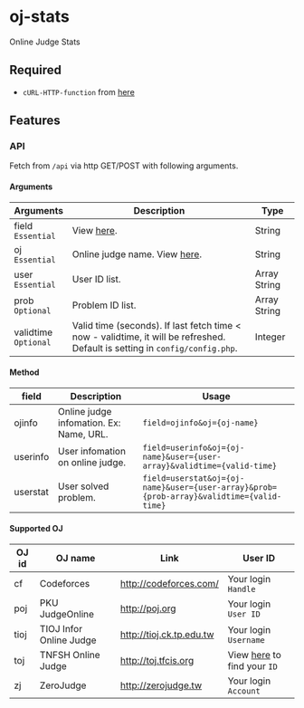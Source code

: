 # oj-stats
Online Judge Stats

Required
---
* `cURL-HTTP-function` from [here](https://github.com/Xi-Plus/cURL-HTTP-function)

Features
---
### API
Fetch from `/api` via http GET/POST with following arguments.

#### Arguments
| Arguments | Description | Type |
|-----------|-------------------|---|
| field <br> `Essential` | View [here](README.md#method). | String |
| oj <br> `Essential` | Online judge name. View [here](README.md#supported-oj). | String |
| user <br> `Essential` | User ID list. | Array String |
| prob <br> `Optional` | Problem ID list. | Array String |
| validtime <br> `Optional` | Valid time (seconds). If last fetch time < now - validtime, it will be refreshed. Default is setting in `config/config.php`. | Integer |

#### Method
| field | Description | Usage |
|-----------|-------------------|---|
| ojinfo | Online judge infomation. Ex: Name, URL. | `field=ojinfo&oj={oj-name}` |
| userinfo | User infomation on online judge. | `field=userinfo&oj={oj-name}&user={user-array}&validtime={valid-time}` |
| userstat | User solved problem. | `field=userstat&oj={oj-name}&user={user-array}&prob={prob-array}&validtime={valid-time}` |

#### Supported OJ
| OJ id | OJ name | Link | User ID |
|-----------|-------------------|---|---|
| cf | Codeforces | http://codeforces.com/ | Your login `Handle` |
| poj | PKU JudgeOnline | http://poj.org | Your login `User ID` |
| tioj | TIOJ Infor Online Judge | http://tioj.ck.tp.edu.tw | Your login `Username` |
| toj | TNFSH Online Judge | http://toj.tfcis.org | View [here](http://toj.tfcis.org/oj/chal/) to find your `ID` |
| zj | ZeroJudge | http://zerojudge.tw | Your login `Account` |
